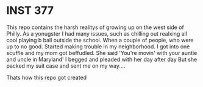 # INST 377
 This repo contains the harsh realitys of growing up on the west side of Philly.
As a yonugster I had many issues, such as chilling out realxing all cool playing b ball outside the school. When a couple of people, who were up to no good. 
Started making trouble in my neighborhood.
I got into one scuffle and my mom got beffudled.
She said 'You're movin' with your auntie and uncle in Maryland'
I begged and pleaded with her day after day
But she packed my suit case and sent me on my way....

Thats how this repo got created

